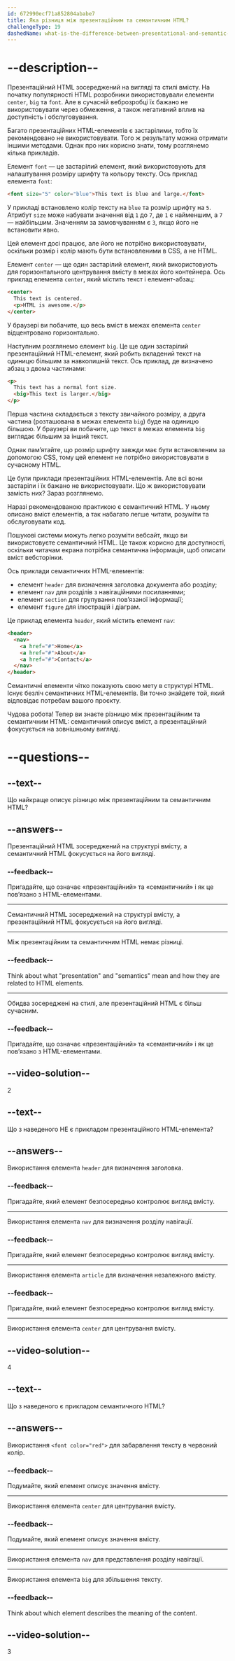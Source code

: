 ```yaml
---
id: 672990ecf71a852804ababe7
title: Яка різниця між презентаційним та семантичним HTML?
challengeType: 19
dashedName: what-is-the-difference-between-presentational-and-semantic-html
---
```


# --description--

Презентаційний HTML зосереджений на вигляді та стилі вмісту. На початку популярності HTML розробники використовували елементи `center`, `big` та `font`. Але в сучасній веброзробці їх бажано не використовувати через обмеження, а також негативний вплив на доступність і обслуговування.

Багато презентаційних HTML-елементів є застарілими, тобто їх рекомендовано не використовувати. Того ж результату можна отримати іншими методами. Однак про них корисно знати, тому розглянемо кілька прикладів.

Елемент `font` — це застарілий елемент, який використовують для налаштування розміру шрифту та кольору тексту. Ось приклад елемента `font`:

```html
<font size="5" color="blue">This text is blue and large.</font>
```

У прикладі встановлено колір тексту на `blue` та розмір шрифту на `5`. Атрибут `size` може набувати значення від `1` до `7`, де `1` є найменшим, а `7` — найбільшим. Значенням за замовчуванням є `3`, якщо його не встановити явно.

Цей елемент досі працює, але його не потрібно використовувати, оскільки розмір і колір мають бути встановленими в CSS, а не HTML.

Елемент `center` — ще один застарілий елемент, який використовують для горизонтального центрування вмісту в межах його контейнера. Ось приклад елемента `center`, який містить текст і елемент-абзац:

```html
<center>
  This text is centered.
  <p>HTML is awesome.</p>
</center>
```

У браузері ви побачите, що весь вміст в межах елемента `center` відцентровано горизонтально.

Наступним розглянемо елемент `big`. Це ще один застарілий презентаційний HTML-елемент, який робить вкладений текст на одиницю більшим за навколишній текст. Ось приклад, де визначено абзац з двома частинами:

```html
<p>
  This text has a normal font size.
  <big>This text is larger.</big>
</p>
```

Перша частина складається з тексту звичайного розміру, а друга частина (розташована в межах елемента `big`) буде на одиницю більшою. У браузері ви побачите, що текст в межах елемента `big` виглядає більшим за інший текст.

Однак пам’ятайте, що розмір шрифту завжди має бути встановленим за допомогою CSS, тому цей елемент не потрібно використовувати в сучасному HTML.

Це були приклади презентаційних HTML-елементів. Але всі вони застаріли і їх бажано не використовувати. Що ж використовувати замість них? Зараз розглянемо.

Наразі рекомендованою практикою є семантичний HTML. У ньому описано вміст елементів, а так набагато легше читати, розуміти та обслуговувати код.

Пошукові системи можуть легко розуміти вебсайт, якщо ви використовуєте семантичний HTML. Це також корисно для доступності, оскільки читачам екрана потрібна семантична інформація, щоб описати вміст вебсторінки.

Ось приклади семантичних HTML-елементів:

- елемент `header` для визначення заголовка документа або розділу;
- елемент `nav` для розділів з навігаційними посиланнями;
- елемент `section` для групування пов’язаної інформації;
- елемент `figure` для ілюстрацій і діаграм.

Це приклад елемента `header`, який містить елемент `nav`:

```html
<header>
  <nav>
    <a href="#">Home</a>
    <a href="#">About</a>
    <a href="#">Contact</a>
  </nav>
</header>
```

Семантичні елементи чітко показують свою мету в структурі HTML. Існує безліч семантичних HTML-елементів. Ви точно знайдете той, який відповідає потребам вашого проєкту.

Чудова робота! Тепер ви знаєте різницю між презентаційним та семантичним HTML: семантичний описує вміст, а презентаційний фокусується на зовнішньому вигляді.

# --questions--

## --text--

Що найкраще описує різницю між презентаційним та семантичним HTML?

## --answers--

Презентаційний HTML зосереджений на структурі вмісту, а семантичний HTML фокусується на його вигляді.

### --feedback--

Пригадайте, що означає «презентаційний» та «семантичний» і як це пов’язано з HTML-елементами.

---

Семантичний HTML зосереджений на структурі вмісту, а презентаційний HTML фокусується на його вигляді.

---

Між презентаційним та семантичним HTML немає різниці.

### --feedback--

Think about what "presentation" and "semantics" mean and how they are related to HTML elements.

---

Обидва зосереджені на стилі, але презентаційний HTML є більш сучасним.

### --feedback--

Пригадайте, що означає «презентаційний» та «семантичний» і як це пов’язано з HTML-елементами.

## --video-solution--

2

## --text--

Що з наведеного НЕ є прикладом презентаційного HTML-елемента?

## --answers--

Використання елемента `header` для визначення заголовка.

### --feedback--

Пригадайте, який елемент безпосередньо контролює вигляд вмісту.

---

Використання елемента `nav` для визначення розділу навігації.

### --feedback--

Пригадайте, який елемент безпосередньо контролює вигляд вмісту.

---

Використання елемента `article` для визначення незалежного вмісту.

### --feedback--

Пригадайте, який елемент безпосередньо контролює вигляд вмісту.

---

Використання елемента `center` для центрування вмісту.

## --video-solution--

4

## --text--

Що з наведеного є прикладом семантичного HTML?

## --answers--

Використання `<font color="red">` для забарвлення тексту в червоний колір.

### --feedback--

Подумайте, який елемент описує значення вмісту.

---

Використання елемента `center` для центрування вмісту.

### --feedback--

Подумайте, який елемент описує значення вмісту.

---

Використання елемента `nav` для представлення розділу навігації.

---

Використання елемента `big` для збільшення тексту.

### --feedback--

Think about which element describes the meaning of the content.

## --video-solution--

3
